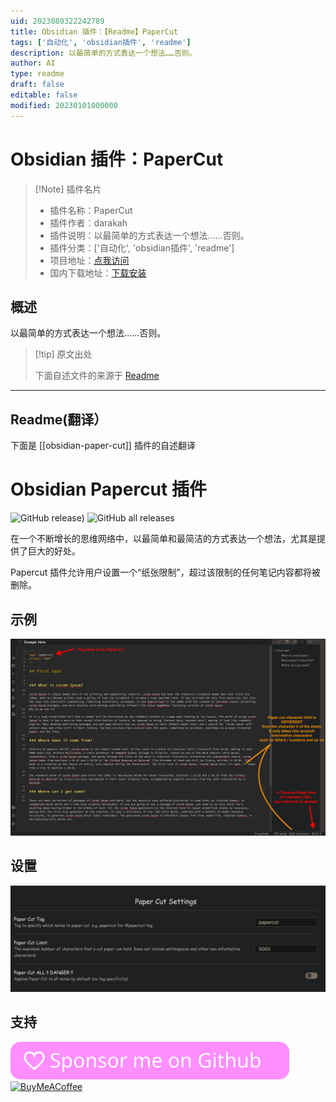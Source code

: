 ```yaml
---
uid: 2023080322242789
title: Obsidian 插件：【Readme】PaperCut
tags: ['自动化', 'obsidian插件', 'readme']
description: 以最简单的方式表达一个想法……否则。
author: AI
type: readme
draft: false
editable: false
modified: 20230101000000
---
```


# Obsidian 插件：PaperCut

> [!Note] 插件名片
> - 插件名称：PaperCut
> - 插件作者：darakah
> - 插件说明：以最简单的方式表达一个想法……否则。
> - 插件分类：['自动化', 'obsidian插件', 'readme']
> - 项目地址：[点我访问](https://github.com/Darakah/obsidian-paper-cut)
> - 国内下载地址：[下载安装](https://pkmer.cn/products/plugin/pluginMarket/?obsidian-paper-cut)

## 概述

以最简单的方式表达一个想法……否则。



> [!tip] 原文出处
> 
>下面自述文件的来源于 [Readme](https://ghproxy.net/https://raw.githubusercontent.com/Darakah/obsidian-paper-cut/main/README.md)
> 

---

## Readme(翻译）

下面是 [[obsidian-paper-cut]] 插件的自述翻译


# Obsidian Papercut 插件

![GitHub release)](https://img.shields.io/github/v/release/Darakah/obsidian-paper-cut)
![GitHub all releases](https://img.shields.io/github/downloads/Darakah/obsidian-paper-cut/total)

在一个不断增长的思维网络中，以最简单和最简洁的方式表达一个想法，尤其是提供了巨大的好处。

Papercut 插件允许用户设置一个“纸张限制”，超过该限制的任何笔记内容都将被删除。

## 示例

![](https://raw.githubusercontent.com/Darakah/obsidian-paper-cut/main/images/example.png)

## 设置

![](https://raw.githubusercontent.com/Darakah/obsidian-paper-cut/main/images/settings.png)

## 支持

[![Github赞助](https://raw.githubusercontent.com/Darakah/Darakah/e0fe245eaef23cb4a5f19fe9a09a9df0c0cdc8e1/icons/github_sponsor_btn.svg)](https://github.com/sponsors/Darakah) [<img src="https://cdn.buymeacoffee.com/buttons/v2/default-yellow.png" alt="BuyMeACoffee" width="100">](https://www.buymeacoffee.com/darakah)



